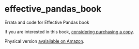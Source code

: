 # effective_pandas_book
Errata and code for Effective Pandas book

If you are interested in this book, [considering purchasing a copy](https://store.metasnake.com/effective-pandas).

Physical version [avalailable on Amazon](https://www.amazon.com/Effective-Pandas-Patterns-Manipulation-Treading/dp/B09MYXXSFM/ref=sr_1_1?keywords=effective+panda&qid=1639521930&sr=8-1).
